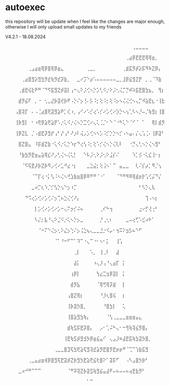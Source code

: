# autoexec
this repository will be update when I feel like the changes are major enough, otherwise I will only upload small updates to my friends      

V4.2.1 - 18.08.2024

 ⠀⠀⠀⠀⠀⠀⠀⠀⠀⠀⠀⠀⠀⠀⠀⠀⠀⠀⠀⠀⠀⠀⠀⠀⠀⠀⠀⠀⠀⠀⠀⠀⠀⠀⠀⠀⠀⠀⠀⢀⣀⣀⣀⣀⠀⠀⠀⠀⠀⠀⠀⠀⠀⠀⠀⠀⠀⠀
 ⠀⠀⠀⠀⠀⠀⠀⠀⠀⠀⠀⠀⠀⠀⠀⠀⠀⠀⠀⠀⠀⠀⠀⠀⠀⠀⠀⠀⠀⠀⠀⠀⠀⠀⠀⠀⠀⢀⣴⡿⣟⣟⣟⢿⢿⣶⡀⠀⠀⠀⠀⠀⠀⠀⠀⠀⠀⠀
 ⠀⠀⠀⠀⠀⠀⠀⢀⣠⣴⣶⢿⡿⣿⢿⡿⣶⣄⠀⠀⠀⠀⠀⠀⠀⢀⣀⡀⠀⠀⠀⠀⠀⠀⠀⠀⢀⣾⣯⡻⡾⡵⡯⠻⠷⣝⡿⡄⠀⠀⠀⠀⠀⠀⠀⠀⠀⠀
 ⠀⠀⠀⠀⠀⢀⣴⣿⣻⡵⣻⣳⡻⣞⢷⡻⣞⡽⣷⡀⠀⠀⣀⠔⡩⠑⡴⠡⠤⠤⠤⠤⠤⠤⣀⡀⣸⡿⣮⣻⣝⡟⠀⡀⢀⠈⠹⣷⠀⠀⠀⠀⠀⠀⠀⠀⠀⠀
 ⠀⠀⠀⠀⢀⣾⣟⢮⣗⠟⠛⠈⠙⠫⣯⣻⣝⡾⣽⡇⢠⠒⢄⠕⡨⢊⠢⡑⡡⢃⠪⡐⠕⡨⢂⢌⡉⡙⠾⠵⣯⣟⣿⣳⣦⡀⠀⢻⡆⠀⠀⠀⠀⠀⠀⠀⠀⠀
 ⠀⠀⠀⠀⣾⡻⣮⠏⠀⡀⠐⠀⢂⣀⣜⡷⣽⢞⡷⠟⠠⡑⠌⡢⢘⠄⡣⠨⡂⢕⠨⡂⢕⠨⡢⠢⢌⢌⢊⠢⢄⡉⠺⣵⣟⣆⠐⢸⣗⠀⠀⠀⠀⠀⠀⠀⠀⠀
 ⠀⠀⠀⢠⣿⢽⡏⠀⠄⠠⢈⣴⣿⢟⣽⣻⣵⠟⡁⢎⠰⡀⢠⠊⠔⠡⡊⢔⠡⡊⠔⡡⢊⠔⡱⡑⠢⢢⢁⠣⠢⡘⠤⡈⢷⣻⡆⢸⣿⠀⠀⠀⠀⠀⠀⠀⠀⠀
 ⠀⠀⠀⢸⡷⣻⡇⠀⠂⠰⢟⡿⣵⢟⣵⡟⠡⡐⢅⠪⡐⢌⠢⡑⣉⢊⠔⢄⢅⢈⡈⠂⠑⠈⠐⠓⢅⠑⠈⠊⠈⠀⠁⠀⠀⢿⡇⣾⡻⠀⠀⠀⠀⠀⠀⠀⠀⠀
 ⠀⠀⠀⢸⡿⣝⣇⠀⡈⠠⣾⣟⡽⣻⡞⢠⠃⡜⢠⠃⠜⡰⠇⢬⡠⡡⢊⠢⠢⡡⠨⡊⡑⡑⠢⡊⠠⠢⣤⠄⡌⢄⢡⢈⠄⢸⡿⣽⠃⠀⠀⠀⠀⠀⠀⠀⠀⠀
 ⠀⠀⠀⠀⣿⣝⣿⣄⠀⠸⡯⣾⣝⣷⠐⢅⠪⡐⢅⡑⠱⡖⠙⢔⢣⠨⡂⢕⠡⡊⢌⠢⡑⢌⢇⠇⠀⠀⠐⡙⢄⢃⠢⡑⢌⠢⣻⠃⠀⠀⠀⠀⠀⠀⠀⠀⠀⠀
 ⠀⠀⠀⠀⠘⣷⣳⡻⣟⣶⣤⣵⢿⣎⠜⡠⢃⢌⠢⢌⢅⡃⠀⠀⠑⠧⡨⢂⠕⡨⢂⠕⣨⡎⠌⠀⠀⠀⠀⠱⡁⡪⠐⢅⣎⢸⠂⡆⠀⠀⠀⠀⠀⠀⠀⠀⠀⠀
 ⠀⠀⠀⠀⠀⠈⠫⢯⣟⡼⡷⣝⡷⠻⡠⢊⠔⣁⠚⣔⠐⡆⠀⠀⠀⣀⣑⣬⡂⢕⢨⠢⠁⠉⠀⣤⣀⣀⠀⠀⢇⠌⡎⡴⡁⠻⡈⢢⠀⠀⠀⠀⠀⠀⠀⠀⠀⠀
 ⠀⠀⠀⠀⠀⠀⠀⠀⠈⠉⡏⢔⠐⡅⢣⠨⠢⢌⠢⢚⣱⣷⣶⣿⡿⠿⠛⠛⠈⠐⠁⠀⠀⠀⠈⠙⠛⠻⠿⢿⣾⡶⡗⢡⢊⡬⠙⡌⠀⠀⠀⠀⠀⠀⠀⠀⠀⠀
 ⠀⠀⠀⠀⠀⠀⠀⠀⣀⠴⡉⢆⠱⡈⡊⢣⡑⢢⠑⡢⠰⡉⠀⠀⠀⠀⠀⠀⠀⠀⠀⠀⠀⠀⠀⠀⠀⠀⠀⠀⠀⠃⠣⡑⢄⢧⠀⠀⠀⠀⠀⠀⠀⠀⠀⠀⠀⠀
 ⠀⠀⠀⠀⠀⠀⠙⠩⢔⡡⢊⠔⡡⢊⠌⡢⢉⠦⣑⢌⢊⠜⡄⠀⠀⠀⠀⠀⠀⠀⠀⠀⠀⠀⠀⠀⠀⠀⠀⠀⠀⠀⠀⢹⠠⠢⡆⠀⠀⠀⠀⠀⠀⠀⠀⠀⠀⠀
 ⠀⠀⠀⠀⠀⠀⠀⠀⠀⡇⡡⢊⠔⡡⢊⠔⡡⠒⢄⠍⡲⡊⠬⠦⠀⠀⠀⠀⠀⢀⠎⠓⢲⠀⠀⠀⠀⠀⠀⠀⠀⣐⠔⡋⢜⢐⠃⠀⠀⠀⠀⠀⠀⠀⠀⠀⠀⠀
 ⠀⠀⠀⠀⠀⠀⠀⠀⠀⠣⡌⡂⣧⠘⢄⠕⣈⠪⡐⢅⠢⡑⡢⣀⠀⠀⠀⠀⠀⡘⢀⢂⠆⠀⠀⠀⠀⣀⠤⢔⢋⠡⣊⠴⠗⠁⠀⠀⠀⠀⠀⠀⠀⠀⠀⠀⠀⠀
 ⠀⠀⠀⠀⠀⠀⠀⠀⠀⠀⠈⠒⠍⠑⢌⡢⢂⠕⣌⡢⢑⠌⡢⢨⣑⢦⢄⣀⣀⣘⡐⠪⡤⠂⢲⠭⠕⣲⡣⠦⠑⠋⠀⠀⠀⠀⠀⠀⠀⠀⠀⠀⠀⠀⠀⠀⠀⠀
 ⠀⠀⠀⠀⠀⠀⠀⠀⠀⠀⠀⠀⠀⠀⠀⠈⠁⠘⠒⠋⠉⠁⠹⠉⠐⢄⠉⠐⠂⠢⠂⡅⠀⠀⢸⢡⠀⠀⠀⠀⠀⠀⠀⠀⠀⠀⠀⠀⠀⠀⠀⠀⠀⠀⠀⠀⠀⠀
 ⠀⠀⠀⠀⠀⠀⠀⠀⠀⠀⠀⠀⠀⠀⠀⠀⠀⠀⠀⠀⠀⢀⡇⠀⠀⠀⠡⡀⠀⢸⢀⠇⠀⠀⣼⠀⠀⠀⠀⠀⠀⠀⠀⠀⠀⠀⠀⠀⠀⠀⠀⠀⠀⠀⠀⠀⠀⠀
 ⠀⠀⠀⠀⠀⠀⠀⠀⠀⠀⠀⠀⠀⠀⠀⠀⠀⠀⠀⠀⠀⣼⡅⠀⠀⠀⠀⠰⢄⡸⢠⠘⢄⣴⡏⠀⡅⠀⠀⠀⠀⠀⠀⠀⠀⠀⠀⠀⠀⠀⠀⠀⠀⠀⠀⠀⠀⠀
 ⠀⠀⠀⠀⠀⠀⠀⠀⠀⠀⠀⠀⠀⠀⠀⠀⠀⠀⠀⠀⢰⡿⡇⠀⠀⠀⠀⠀⢳⣔⣉⣲⡿⣽⡇⠀⡅⠀⠀⠀⠀⠀⠀⠀⠀⠀⠀⠀⠀⠀⠀⠀⠀⠀⠀⠀⠀⠀
 ⠀⠀⠀⠀⠀⠀⠀⠀⠀⠀⠀⠀⠀⠀⠀⠀⠀⠀⠀⠀⣾⡻⣧⠀⠀⠀⠀⠀⠈⢿⢛⢿⡽⣾⠀⠀⡇⠀⠀⠀⠀⠀⠀⠀⠀⠀⠀⠀⠀⠀⠀⠀⠀⠀⠀⠀⠀⠀
 ⠀⠀⠀⠀⠀⠀⠀⠀⠀⠀⠀⠀⠀⠀⠀⠀⠀⠀⠀⢠⣿⣝⢿⡆⠀⠀⠀⠀⠀⠘⡸⢆⣿⢮⠀⠀⡆⠀⠀⠀⠀⠀⠀⠀⠀⠀⠀⠀⠀⠀⠀⠀⠀⠀⠀⠀⠀⠀
 ⠀⠀⠀⠀⠀⠀⠀⠀⠀⠀⠀⠀⠀⠀⠀⠀⠀⠀⠀⢸⡷⣽⡳⣿⡀⠀⠀⠀⠀⠀⠘⣿⣳⡇⠀⠀⢅⠀⠀⠀⠀⠀⠀⠀⠀⠀⠀⠀⠀⠀⠀⠀⠀⠀⠀⠀⠀⠀
 ⠀⠀⠀⠀⠀⠀⠀⠀⠀⠀⠀⠀⠀⠀⠀⠀⠀⠀⠀⢸⣿⣵⣻⣳⢷⡄⠀⠀⠀⠀⠀⠈⢣⢀⣀⣀⣀⣶⣶⣶⣤⣄⠀⠀⠀⠀⠀⠀⠀⠀⠀⠀⠀⠀⠀⠀⠀⠀
 ⠀⠀⠀⠀⠀⠀⠀⠀⠀⠀⠀⠀⠀⠀⠀⠀⠀⠀⠀⣾⢷⣫⡯⣟⡽⣿⡄⠀⠀⡠⠂⢁⠬⠓⢄⠂⠒⢻⢷⢽⣮⡻⣿⡄⠀⠀⠀⠀⠀⠀⠀⠀⠀⠀⠀⠀⠀⠀
 ⠀⠀⠀⠀⠀⠀⠀⠀⠀⠀⠀⠀⠀⠀⠀⠀⠀⠀⢸⣟⢷⣫⡾⣻⣺⡳⡿⣶⣮⣤⠊⠀⢄⣠⡸⠶⣼⣟⣯⢷⣳⣽⡳⣿⡀⠀⠀⠀⠀⠀⠀⠀⠀⠀⠀⠀⠀⠀
 ⠀⠀⠀⠀⠀⠀⠀⠀⠀⠀⠀⠀⠀⠀⠀⢀⣀⣀⣿⣹⢯⣳⢟⣵⢯⣻⢽⣞⣵⡻⣟⣿⡻⣟⡶⡶⠛⠈⢉⠉⢱⣷⣯⣻⠀⠀⠀⠀⠀⠀⠀⠀⠀⠀⠀⠀⠀⠀
 ⠀⠀⠀⠀⠀⠀⠀⢀⣀⣤⣴⣶⢾⡿⣿⣻⢯⣟⣽⡾⣝⡷⣻⡳⣟⣵⢟⣮⢗⣿⠕⠁⣽⡯⠋⠀⠀⠠⠣⣠⣿⡳⡷⠃⠀⠀⠀⠀⠀⠀⠀⠀⠀⠀⠀⠀⠀⠀
 ⠀⠀⠀⠀⣀⠴⠚⠛⠉⠉⠉⠀⠀⠀⠀⠀⠀⠀⠀⠈⠛⠽⢽⣝⡷⣽⣫⢷⣻⣮⣤⣼⠟⠤⠦⠤⠤⠦⢴⣟⣷⡻⠃⠀⠀⠀⠀⠀⠀⠀⠀⠀⠀⠀⠀⠀⠀⠀
 ⠀⠀⠀⠀⠀⠀⠀⠀⠀⠀⠀⠀⠀⠀⠀⠀⠀⠀⠀⠀⠀⠀⠀⠀⠀⠁⠉⠀⠀⠀⠀⠀⠀⠀⠀⠀⠀⠀⠀⠀⠀⠀⠀⠀⠀⠀⠀⠀⠀⠀⠀⠀⠀⠀⠀⠀

